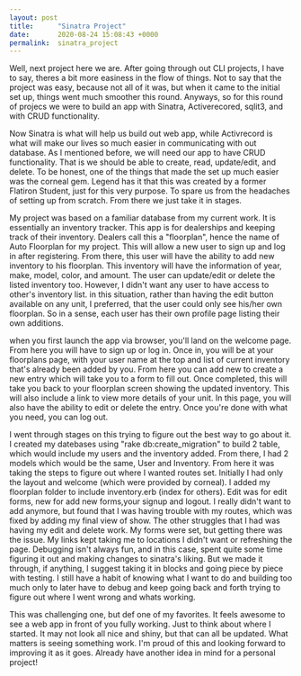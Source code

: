 ```yaml
---
layout: post
title:      "Sinatra Project"
date:       2020-08-24 15:08:43 +0000
permalink:  sinatra_project
---
```



Well, next project here we are. After going through out CLI projects, I have to say, theres a bit more easiness in the flow of things. Not to say that the project was easy, because not all of it was, but when it came to the initial set up, things went much smoother this round. Anyways, so for this round of projecs we were to build an app with Sinatra, Activerecored, sqlit3, and with CRUD functionality. 

Now Sinatra is what will help us build out web app, while Activrecord is what will make our lives so much easier in communicating with out database. As I mentioned before, we will need our app to have CRUD functionality. That is we should be able to create, read, update/edit, and delete. To be honest, one of the things that made the set up much easier was the corneal gem. Legend has it that this was created by a former Flatiron Student, just for this very purpose. To spare us from the headaches of setting up from scratch. From there we just take it in stages. 

My project was based on a familiar database from my current work. It is essentially an inventory tracker. This app is for dealerships and keeping track of their inventory. Dealers call this a "floorplan", hence the name of Auto Floorplan for my project. This will allow a new user to sign up and log in after registering. From there, this user will have the ability to add new inventory to his floorplan. This inventory will have the information of year, make, model, color, and amount. The user can update/edit or delete the listed inventory too. However, I didn't want any user to have access to other's inventory list. in this situation, rather than having the edit button available on any unit, I preferred, that the user could only see his/her own floorplan. So in a sense, each user has their own profile page listing their own additions. 

when you first launch the app via browser, you'll land on the welcome page. From here you will have to sign up or log in. Once in, you will be at your floorplans page, with your user name at the top and list of current inventory that's already been added by you. From here you can add new to create a new entry which will take you to a form to fill out. Once completed, this will take you back to your floorplan screen showing the updated inventory. This will also include a link to view more details of your unit. In this page, you will also have the ability to edit or delete the entry. Once you're done with what you need, you can log out. 

I went through stages on this trying to figure out the best way to go about it. I created my datebases using "rake db:create_migration" to build 2 table, which would include my users and the inventory added. From there, I had 2 models which would be the same, User and Inventory. From here it was taking the steps to figure out where I wanted routes set. Initially I had only the layout and welcome (which were provided by corneal). I added my floorplan folder to include inventory.erb (index for others). Edit was for edit forms, new for add new forms,your signup and logout. I really didn't want to add anymore, but found that I was having trouble with my routes, which was fixed by adding my final view of show. The other struggles that I had was having my edit and delete work. My forms were set, but getting there was the issue. My links kept taking me to locations I didn't want or refreshing the page. Debugging isn't always fun, and in this case, spent quite some time figuring it out and making changes to sinatra's liking. But we made it through, if anything, I suggest taking it in blocks and going piece by piece with testing. I still have a habit of knowing what I want to do and building too much only to later have to debug and keep going back and forth trying to figure out where I went wrong and whats working. 

This was challenging one, but def one of my favorites. It feels awesome to see a web app in front of you fully working. Just to think about where I started. It may not look all nice and shiny, but that can all be updated. What matters is seeing something work. I'm proud of this and looking forward to improving it as it goes. Already have another idea in mind for a personal project! 


